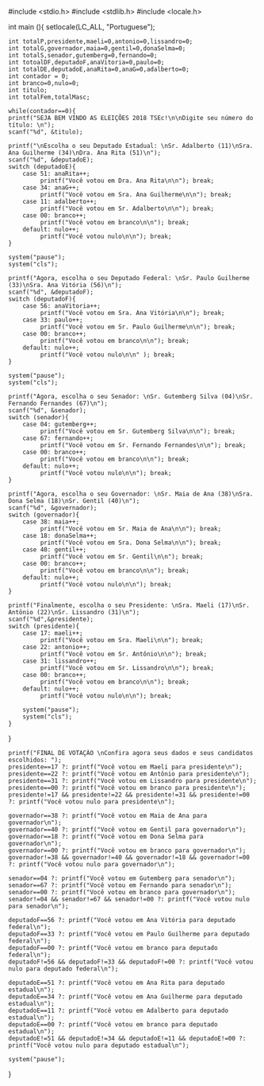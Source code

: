 #include <stdio.h>
#include <stdlib.h>
#include <locale.h>
 
int main (){
    setlocale(LC_ALL, "Portuguese");
    
    int totalP,presidente,maeli=0,antonio=0,lissandro=0;
    int totalG,governador,maia=0,gentil=0,donaSelma=0;
    int totalS,senador,gutemberg=0,fernando=0;
    int totoalDF,deputadoF,anaVitoria=0,paulo=0;
    int totalDE,deputadoE,anaRita=0,anaG=0,adalberto=0;
    int contador = 0;
    int branco=0,nulo=0;
    int titulo;
    int totalFem,totalMasc;
   
    while(contador==0){
    printf("SEJA BEM VINDO AS ELEIÇÕES 2018 TSEc!\n\nDigite seu número do título: \n");
    scanf("%d", &titulo);
    
    printf("\nEscolha o seu Deputado Estadual: \nSr. Adalberto (11)\nSra. Ana Guilherme (34)\nDra. Ana Rita (51)\n");
    scanf("%d", &deputadoE);   
    switch (deputadoE){
        case 51: anaRita++;
             printf("Você votou em Dra. Ana Rita\n\n"); break;
        case 34: anaG++;
             printf("Você votou em Sra. Ana Guilherme\n\n"); break;
        case 11: adalberto++;
             printf("Você votou em Sr. Adalberto\n\n"); break;
        case 00: branco++;
             printf("Você votou em branco\n\n"); break;
        default: nulo++;
             printf("Você votou nulo\n\n"); break;              
    }
    
    system("pause");
    system("cls");
       
    printf("Agora, escolha o seu Deputado Federal: \nSr. Paulo Guilherme (33)\nSra. Ana Vitória (56)\n");
    scanf("%d", &deputadoF);     
    switch (deputadoF){
        case 56: anaVitoria++; 
             printf("Você votou em Sra. Ana Vitória\n\n"); break;
        case 33: paulo++;
             printf("Você votou em Sr. Paulo Guilherme\n\n"); break;
        case 00: branco++;
             printf("Você votou em branco\n\n"); break;
        default: nulo++;
             printf("Você votou nulo\n\n" ); break;
    }
    
    system("pause");
    system("cls");  

    printf("Agora, escolha o seu Senador: \nSr. Gutemberg Silva (04)\nSr. Fernando Fernandes (67)\n");
    scanf("%d", &senador); 
    switch (senador){
        case 04: gutemberg++; 
             printf("Você votou em Sr. Gutemberg Silva\n\n"); break;
        case 67: fernando++;
             printf("Você votou em Sr. Fernando Fernandes\n\n"); break;
        case 00: branco++;
             printf("Você votou em branco\n\n"); break;
        default: nulo++;
             printf("Você votou nulo\n\n"); break;
    }
    
    printf("Agora, escolha o seu Governador: \nSr. Maia de Ana (38)\nSra. Dona Selma (18)\nSr. Gentil (40)\n");
    scanf("%d", &governador);
    switch (governador){
        case 38: maia++;
             printf("Você votou em Sr. Maia de Ana\n\n"); break;
        case 18: donaSelma++;
             printf("Você votou em Sra. Dona Selma\n\n"); break; 
        case 40: gentil++; 
             printf("Você votou em Sr. Gentil\n\n"); break;
        case 00: branco++;
             printf("Você votou em branco\n\n"); break;
        default: nulo++;
             printf("Você votou nulo\n\n"); break;
    }
    
    printf("Finalmente, escolha o seu Presidente: \nSra. Maeli (17)\nSr. Antônio (22)\nSr. Lissandro (31)\n");
    scanf("%d",&presidente);
    switch (presidente){
        case 17: maeli++;
             printf("Você votou em Sra. Maeli\n\n"); break;
        case 22: antonio++;
             printf("Você votou em Sr. Antônio\n\n"); break;
        case 31: lissandro++;
             printf("Você votou em Sr. Lissandro\n\n"); break;
        case 00: branco++;
             printf("Você votou em branco\n\n"); break;
        default: nulo++;
             printf("Você votou nulo\n\n"); break;
             
        system("pause");
        system("cls");
    }
}

    printf("FINAL DE VOTAÇÃO \nConfira agora seus dados e seus candidatos escolhidos: ");
    presidente==17 ?: printf("Você votou em Maeli para presidente\n");
    presidente==22 ?: printf("Você votou em Antônio para presidente\n");
    presidente==31 ?: printf("Você votou em Lissandro para presidente\n");
    presidente==00 ?: printf("Você votou em branco para presidente\n");
    presidente!=17 && presidente!=22 && presidente!=31 && presidente!=00 ?: printf("Você votou nulo para presidente\n");
     
    governador==38 ?: printf("Você votou em Maia de Ana para governador\n");
    governador==40 ?: printf("Você votou em Gentil para governador\n");
    governador==18 ?: printf("Você votou em Dona Selma para governador\n");
    governador==00 ?: printf("Você votou em branco para governador\n");
    governador!=38 && governador!=40 && governador!=18 && governador!=00 ?: printf("Você votou nulo para governador\n");
     
    senador==04 ?: printf("Você votou em Gutemberg para senador\n");
    senador==67 ?: printf("Você votou em Fernando para senador\n");
    senador==00 ?: printf("Você votou em branco para governador\n");
    senador!=04 && senador!=67 && senador!=00 ?: printf("Você votou nulo para senador\n");
     
    deputadoF==56 ?: printf("Você votou em Ana Vitória para deputado federal\n");
    deputadoF==33 ?: printf("Você votou em Paulo Guilherme para deputado federal\n");
    deputadoF==00 ?: printf("Você votou em branco para deputado federal\n");
    deputadoF!=56 && deputadoF!=33 && deputadoF!=00 ?: printf("Você votou nulo para deputado federal\n");
     
    deputadoE==51 ?: printf("Você votou em Ana Rita para deputado estadual\n");
    deputadoE==34 ?: printf("Você votou em Ana Guilherme para deputado estadual\n");
    deputadoE==11 ?: printf("Você votou em Adalberto para deputado estadual\n");
    deputadoE==00 ?: printf("Você votou em branco para deputado estadual\n");
    deputadoE!=51 && deputadoE!=34 && deputadoE!=11 && deputadoE!=00 ?: printf("Você votou nulo para deputado estadual\n");
    
    system("pause");
}   
 

